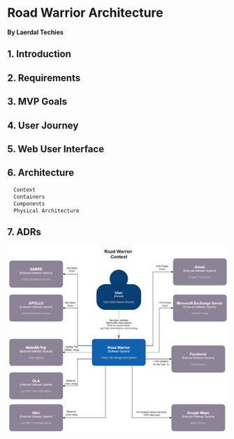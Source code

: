# Road Warrior Architecture
**By Laerdal Techies**

## 1. Introduction
## 2. Requirements
## 3. MVP Goals
## 4. User Journey
## 5. Web User Interface
## 6. Architecture
      Context
      Containers
      Components
      Physical Architecture
## 7. ADRs
![](imgs/context.png)
